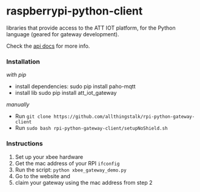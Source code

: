 raspberrypi-python-client
==========

libraries that provide access to the ATT IOT platform, for the Python language (geared for gateway development).

Check the [api docs](#library.md) for more info.


### Installation
_with pip_
- install dependencies:
	sudo pip install paho-mqtt
- install lib
	sudo pip install att_iot_gateway

_manually_
- Run `git clone https://github.com/allthingstalk/rpi-python-gateway-client`
- Run `sudo bash rpi-python-gateway-client/setupNoShield.sh`

### Instructions

1. Set up your xbee hardware
  2. Get the mac address of your RPI `ifconfig`
  2. Run the script: `python xbee_gateway_demo.py`
  3. Go to the website and 
  4. claim your gateway using the mac address from step 2  


